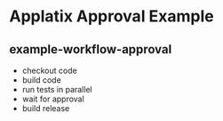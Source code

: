 # Applatix Approval Example

## example-workflow-approval

* checkout code
* build code
* run tests in parallel
* wait for approval
* build release


